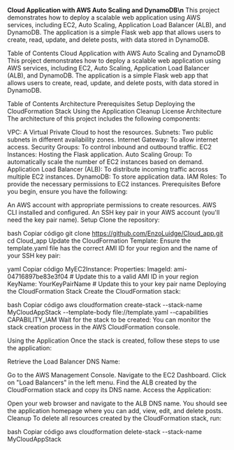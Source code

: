 **Cloud Application with AWS Auto Scaling and DynamoDB\n**
This project demonstrates how to deploy a scalable web application using AWS services, including EC2, Auto Scaling, Application Load Balancer (ALB), and DynamoDB. The application is a simple Flask web app that allows users to create, read, update, and delete posts, with data stored in DynamoDB.

Table of Contents
Cloud Application with AWS Auto Scaling and DynamoDB
This project demonstrates how to deploy a scalable web application using AWS services, including EC2, Auto Scaling, Application Load Balancer (ALB), and DynamoDB. The application is a simple Flask web app that allows users to create, read, update, and delete posts, with data stored in DynamoDB.

Table of Contents
Architecture
Prerequisites
Setup
Deploying the CloudFormation Stack
Using the Application
Cleanup
License
Architecture
The architecture of this project includes the following components:

VPC: A Virtual Private Cloud to host the resources.
Subnets: Two public subnets in different availability zones.
Internet Gateway: To allow internet access.
Security Groups: To control inbound and outbound traffic.
EC2 Instances: Hosting the Flask application.
Auto Scaling Group: To automatically scale the number of EC2 instances based on demand.
Application Load Balancer (ALB): To distribute incoming traffic across multiple EC2 instances.
DynamoDB: To store application data.
IAM Roles: To provide the necessary permissions to EC2 instances.
Prerequisites
Before you begin, ensure you have the following:

An AWS account with appropriate permissions to create resources.
AWS CLI installed and configured.
An SSH key pair in your AWS account (you'll need the key pair name).
Setup
Clone the repository:

bash
Copiar código
git clone https://github.com/EnzoLuidge/Cloud_app.git
cd Cloud_app
Update the CloudFormation Template:
Ensure the template.yaml file has the correct AMI ID for your region and the name of your SSH key pair:

yaml
Copiar código
MyEC2Instance:
  Properties:
    ImageId: ami-04716897be83e3f04 # Update this to a valid AMI ID in your region
    KeyName: YourKeyPairName # Update this to your key pair name
Deploying the CloudFormation Stack
Create the CloudFormation stack:

bash
Copiar código
aws cloudformation create-stack --stack-name MyCloudAppStack --template-body file://template.yaml --capabilities CAPABILITY_IAM
Wait for the stack to be created:
You can monitor the stack creation process in the AWS CloudFormation console.

Using the Application
Once the stack is created, follow these steps to use the application:

Retrieve the Load Balancer DNS Name:

Go to the AWS Management Console.
Navigate to the EC2 Dashboard.
Click on "Load Balancers" in the left menu.
Find the ALB created by the CloudFormation stack and copy its DNS name.
Access the Application:

Open your web browser and navigate to the ALB DNS name.
You should see the application homepage where you can add, view, edit, and delete posts.
Cleanup
To delete all resources created by the CloudFormation stack, run:

bash
Copiar código
aws cloudformation delete-stack --stack-name MyCloudAppStack
